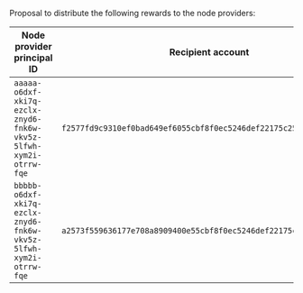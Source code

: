 Proposal to distribute the following rewards to the node providers:

| Node provider principal ID | Recipient account | Amount |
| -------------------------- | ----------------- | ------ |
| `aaaaa-o6dxf-xki7q-ezclx-znyd6-fnk6w-vkv5z-5lfwh-xym2i-otrrw-fqe` | `f2577fd9c9310ef0bad649ef6055cbf8f0ec5246def22175c25360e7f44db1a7` | 123.45 ICP |
| `bbbbb-o6dxf-xki7q-ezclx-znyd6-fnk6w-vkv5z-5lfwh-xym2i-otrrw-fqe` | `a2573f559636177e708a8909400e55cbf8f0ec5246def22175c25360e7f44db` | 123.45 ICP |
